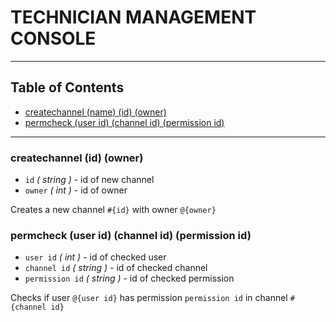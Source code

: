 # TECHNICIAN MANAGEMENT CONSOLE

---

## Table of Contents
- [createchannel (name) (id) (owner)](#createchannel-id-owner)
- [permcheck (user id) (channel id) (permission id)](#permcheck-user-id-channel-id-permission-id)

---

### createchannel (id) (owner)
- `id` *( string )* - id of new channel
- `owner` *( int )* - id of owner

Creates a new channel `#{id}` with owner `@{owner}`

### permcheck (user id) (channel id) (permission id)
- `user id` *( int )* - id of checked user
- `channel id` *( string )* - id of checked channel
- `permission id` *( string )* - id of checked permission

Checks if user `@{user id}` has permission `permission id`  in channel `#{channel id}`